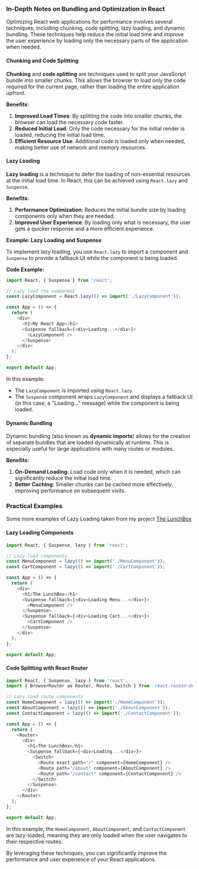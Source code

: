 ### In-Depth Notes on Bundling and Optimization in React

Optimizing React web applications for performance involves several techniques, including chunking, code splitting, lazy loading, and dynamic bundling. These techniques help reduce the initial load time and improve the user experience by loading only the necessary parts of the application when needed.

#### Chunking and Code Splitting

**Chunking** and **code splitting** are techniques used to split your JavaScript bundle into smaller chunks. This allows the browser to load only the code required for the current page, rather than loading the entire application upfront.

**Benefits:**
1. **Improved Load Times**: By splitting the code into smaller chunks, the browser can load the necessary code faster.
2. **Reduced Initial Load**: Only the code necessary for the initial render is loaded, reducing the initial load time.
3. **Efficient Resource Use**: Additional code is loaded only when needed, making better use of network and memory resources.

#### Lazy Loading

**Lazy loading** is a technique to defer the loading of non-essential resources at the initial load time. In React, this can be achieved using `React.lazy` and `Suspense`.

**Benefits:**
1. **Performance Optimization**: Reduces the initial bundle size by loading components only when they are needed.
2. **Improved User Experience**: By loading only what is necessary, the user gets a quicker response and a more efficient experience.

**Example: Lazy Loading and Suspense**

To implement lazy loading, you use `React.lazy` to import a component and `Suspense` to provide a fallback UI while the component is being loaded.

**Code Example:**

```javascript
import React, { Suspense } from 'react';

// Lazy load the component
const LazyComponent = React.lazy(() => import('./LazyComponent'));

const App = () => {
  return (
    <div>
      <h1>My React App</h1>
      <Suspense fallback={<div>Loading...</div>}>
        <LazyComponent />
      </Suspense>
    </div>
  );
};

export default App;
```

In this example:
- The `LazyComponent` is imported using `React.lazy`.
- The `Suspense` component wraps `LazyComponent` and displays a fallback UI (in this case, a "Loading..." message) while the component is being loaded.

#### Dynamic Bundling

Dynamic bundling (also known as **dynamic imports**) allows for the creation of separate bundles that are loaded dynamically at runtime. This is especially useful for large applications with many routes or modules.

**Benefits:**
1. **On-Demand Loading**: Load code only when it is needed, which can significantly reduce the initial load time.
2. **Better Caching**: Smaller chunks can be cached more effectively, improving performance on subsequent visits.


### Practical Examples

Some more examples of Lazy Loading taken from my project [The LunchBox](https://github.com/Mayank-Tiwari01/The-Lunchbox.git)

#### Lazy Loading Components

```javascript
import React, { Suspense, lazy } from 'react';

// Lazy load components
const MenuComponent = lazy(() => import('./MenuComponent'));
const CartComponent = lazy(() => import('./CartComponent'));

const App = () => {
  return (
    <div>
      <h1>The LunchBox</h1>
      <Suspense fallback={<div>Loading Menu...</div>}>
        <MenuComponent />
      </Suspense>
      <Suspense fallback={<div>Loading Cart...</div>}>
        <CartComponent />
      </Suspense>
    </div>
  );
};

export default App;
```

#### Code Splitting with React Router

```javascript
import React, { Suspense, lazy } from 'react';
import { BrowserRouter as Router, Route, Switch } from 'react-router-dom';

// Lazy load route components
const HomeComponent = lazy(() => import('./HomeComponent'));
const AboutComponent = lazy(() => import('./AboutComponent'));
const ContactComponent = lazy(() => import('./ContactComponent'));

const App = () => {
  return (
    <Router>
      <div>
        <h1>The LunchBox</h1>
        <Suspense fallback={<div>Loading...</div>}>
          <Switch>
            <Route exact path="/" component={HomeComponent} />
            <Route path="/about" component={AboutComponent} />
            <Route path="/contact" component={ContactComponent} />
          </Switch>
        </Suspense>
      </div>
    </Router>
  );
};

export default App;
```

In this example, the `HomeComponent`, `AboutComponent`, and `ContactComponent` are lazy-loaded, meaning they are only loaded when the user navigates to their respective routes.

By leveraging these techniques, you can significantly improve the performance and user experience of your React applications.